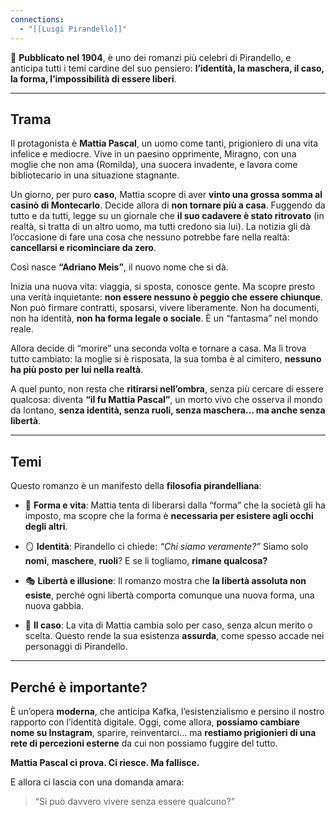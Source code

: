```yaml
---
connections:
  - "[[Luigi Pirandello]]"
---
```

📖 **Pubblicato nel 1904**, è uno dei romanzi più celebri di Pirandello, e anticipa tutti i temi cardine del suo pensiero: **l’identità, la maschera, il caso, la forma, l’impossibilità di essere liberi**.

---

## **Trama**

  Il protagonista è **Mattia Pascal**, un uomo come tanti, prigioniero di una vita infelice e mediocre. Vive in un paesino opprimente, Miragno, con una moglie che non ama (Romilda), una suocera invadente, e lavora come bibliotecario in una situazione stagnante.

  Un giorno, per puro **caso**, Mattia scopre di aver **vinto una grossa somma al casinò di Montecarlo**. Decide allora di **non tornare più a casa**. Fuggendo da tutto e da tutti, legge su un giornale che **il suo cadavere è stato ritrovato** (in realtà, si tratta di un altro uomo, ma tutti credono sia lui). La notizia gli dà l’occasione di fare una cosa che nessuno potrebbe fare nella realtà: **cancellarsi e ricominciare da zero**.

  Così nasce **“Adriano Meis”**, il nuovo nome che si dà.
  
  Inizia una nuova vita: viaggia, si sposta, conosce gente. Ma scopre presto una verità inquietante: **non essere nessuno è peggio che essere chiunque**. Non può firmare contratti, sposarsi, vivere liberamente. Non ha documenti, non ha identità, **non ha forma legale o sociale**. È un “fantasma” nel mondo reale.

  Allora decide di “morire” una seconda volta e tornare a casa. Ma lì trova tutto cambiato: la moglie si è risposata, la sua tomba è al cimitero, **nessuno ha più posto per lui nella realtà**.

  A quel punto, non resta che **ritirarsi nell’ombra**, senza più cercare di essere qualcosa: diventa **“il fu Mattia Pascal”**, un morto vivo che osserva il mondo da lontano, **senza identità, senza ruoli, senza maschera… ma anche senza libertà**.

---

## **Temi**

  Questo romanzo è un manifesto della **filosofia pirandelliana**:

- 🔁 **Forma e vita**: Mattia tenta di liberarsi dalla “forma” che la società gli ha imposto, ma scopre che la forma è **necessaria per esistere agli occhi degli altri**.
    
- 🪞 **Identità**: Pirandello ci chiede: _“Chi siamo veramente?”_ Siamo solo **nomi**, **maschere**, **ruoli**? E se li togliamo, **rimane qualcosa?**
    
- 🎭 **Libertà e illusione**: Il romanzo mostra che **la libertà assoluta non esiste**, perché ogni libertà comporta comunque una nuova forma, una nuova gabbia.
    
- 🧩 **Il caso**: La vita di Mattia cambia solo per caso, senza alcun merito o scelta. Questo rende la sua esistenza **assurda**, come spesso accade nei personaggi di Pirandello.
    

---

## **Perché è importante?**

È un’opera **moderna**, che anticipa Kafka, l’esistenzialismo e persino il nostro rapporto con l’identità digitale. Oggi, come allora, **possiamo cambiare nome su Instagram**, sparire, reinventarci… ma **restiamo prigionieri di una rete di percezioni esterne** da cui non possiamo fuggire del tutto.

  **Mattia Pascal ci prova. Ci riesce. Ma fallisce.**
  
  E allora ci lascia con una domanda amara:
> “Si può davvero vivere senza essere qualcuno?”